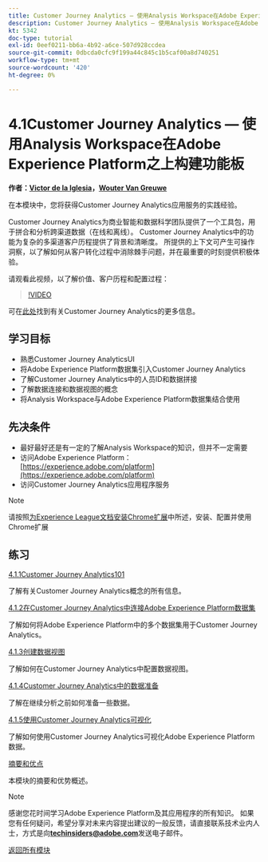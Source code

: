 ```yaml
---
title: Customer Journey Analytics — 使用Analysis Workspace在Adobe Experience Platform之上构建功能板
description: Customer Journey Analytics — 使用Analysis Workspace在Adobe Experience Platform之上构建功能板
kt: 5342
doc-type: tutorial
exl-id: 0eef0211-bb6a-4b92-a6ce-507d928ccdea
source-git-commit: 0dbcda0cfc9f199a44c845c1b5caf00a8d740251
workflow-type: tm+mt
source-wordcount: '420'
ht-degree: 0%

---
```


# 4.1Customer Journey Analytics — 使用Analysis Workspace在Adobe Experience Platform之上构建功能板

**作者：[Victor de la Iglesia](https://www.linkedin.com/in/victordelaiglesia/)，[Wouter Van Greuwe](https://www.linkedin.com/in/woutervangeluwe/)**

在本模块中，您将获得Customer Journey Analytics应用服务的实践经验。

Customer Journey Analytics为商业智能和数据科学团队提供了一个工具包，用于拼合和分析跨渠道数据（在线和离线）。 Customer Journey Analytics中的功能为复杂的多渠道客户历程提供了背景和清晰度。 所提供的上下文可产生可操作洞察，以了解如何从客户转化过程中消除棘手问题，并在最重要的时刻提供积极体验。


请观看此视频，以了解价值、客户历程和配置过程：

>[!VIDEO](https://video.tv.adobe.com/v/327188?quality=12&learn=on)

可在[此处](https://spark.adobe.com/page/t62eiRu9l6iWJ/)找到有关Customer Journey Analytics的更多信息。

## 学习目标

- 熟悉Customer Journey AnalyticsUI
- 将Adobe Experience Platform数据集引入Customer Journey Analytics
- 了解Customer Journey Analytics中的人员ID和数据拼接
- 了解数据连接和数据视图的概念
- 将Analysis Workspace与Adobe Experience Platform数据集结合使用

## 先决条件

- 最好最好还是有一定的了解Analysis Workspace的知识，但并不一定需要
- 访问Adobe Experience Platform： [https://experience.adobe.com/platform](https://experience.adobe.com/platform)
- 访问Customer Journey Analytics应用程序服务

>[!NOTE]
>
>请按照[为Experience League文档安装Chrome扩展](../../gettingstarted/gettingstarted/ex1.md)中所述，安装、配置并使用Chrome扩展

## 练习

[4.1.1Customer Journey Analytics101](./ex1.md)

了解有关Customer Journey Analytics概念的所有信息。

[4.1.2在Customer Journey Analytics中连接Adobe Experience Platform数据集](./ex2.md)

了解如何将Adobe Experience Platform中的多个数据集用于Customer Journey Analytics。

[4.1.3创建数据视图](./ex3.md)

了解如何在Customer Journey Analytics中配置数据视图。

[4.1.4Customer Journey Analytics中的数据准备](./ex4.md)

了解在继续分析之前如何准备一些数据。

[4.1.5使用Customer Journey Analytics可视化](./ex5.md)

了解如何使用Customer Journey Analytics可视化Adobe Experience Platform数据。

[摘要和优点](./summary.md)

本模块的摘要和优势概述。

>[!NOTE]
>
>感谢您花时间学习Adobe Experience Platform及其应用程序的所有知识。 如果您有任何疑问，希望分享对未来内容提出建议的一般反馈，请直接联系技术业内人士，方式是向&#x200B;**techinsiders@adobe.com**&#x200B;发送电子邮件。

[返回所有模块](../../../overview.md)
